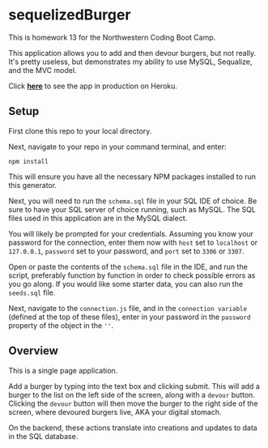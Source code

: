 # sequelizedBurger

This is homework 13 for the Northwestern Coding Boot Camp.

This application allows you to add and then devour burgers, but not really. It's pretty useless, but demonstrates my ability to use MySQL, Sequalize, and the MVC model.

Click [**here**](https://fast-dawn-96159.herokuapp.com/) to see the app in production on Heroku.

## Setup

First clone this repo to your local directory.

Next, navigate to your repo in your command terminal, and enter:

`npm install`

This will ensure you have all the necessary NPM packages installed to run this generator.

Next, you will need to run the `schema.sql` file in your SQL IDE of choice. Be sure to have your SQL server of choice running, such as MySQL. The SQL files used in this application are in the MySQL dialect.

You will likely be prompted for your credentials. Assuming you know your password for the connection, enter them now with `host` set to `localhost` or `127.0.0.1`, `password` set to your password, and `port` set to `3306` or `3307`.

Open or paste the contents of the `schema.sql` file in the IDE, and run the script, preferably function by function in order to check possible errors as you go along. If you would like some starter data, you can also run the `seeds.sql` file.

Next, navigate to the `connection.js` file, and in the `connection variable` (defined at the top of these files), enter in your password in the `password` property of the object in the `''`.

## Overview

This is a single page application.

Add a burger by typing into the text box and clicking submit. This will add a burger to the list on the left side of the screen, along with a `devour` button. Clicking the `devour` button will then move the burger to the right side of the screen, where devoured burgers live, AKA your digital stomach.

On the backend, these actions translate into creations and updates to data in the SQL database.
